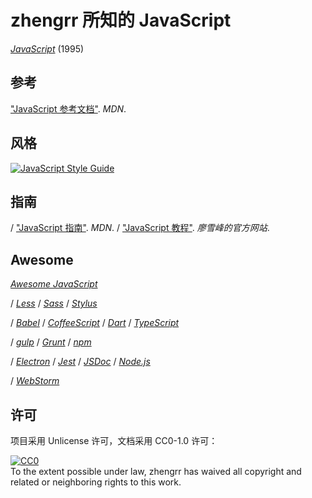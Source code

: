 # zhengrr 所知的 JavaScript

[*JavaScript*](https://developer.mozilla.org/docs/Web/JavaScript) (1995)

## 参考

["JavaScript 参考文档"](https://developer.mozilla.org/docs/Web/JavaScript/Reference). *MDN*.

## 风格

[![JavaScript Style Guide](https://cdn.rawgit.com/standard/standard/master/badge.svg)](https://github.com/standard/standard)

## 指南

/ ["JavaScript 指南"](https://developer.mozilla.org/docs/Web/JavaScript/Guide). *MDN*.
/ ["JavaScript 教程"](https://www.liaoxuefeng.com/wiki/001434446689867b27157e896e74d51a89c25cc8b43bdb3000). *廖雪峰的官方网站*.

## Awesome

[*Awesome JavaScript*](https://github.com/sorrycc/awesome-javascript)

/ [*Less*](http://lesscss.org/)
/ [*Sass*](https://sass-lang.com/)
/ [*Stylus*](http://stylus-lang.com/)

/ [*Babel*](https://babeljs.io/)
/ [*CoffeeScript*](https://coffeescript.org/)
/ [*Dart*](https://dartlang.org/)
/ [*TypeScript*](https://www.typescriptlang.org/)

/ [*gulp*](https://gulpjs.com/)
/ [*Grunt*](https://gruntjs.com/)
/ [*npm*](https://npmjs.com/)

/ [*Electron*](https://electronjs.org/)
/ [*Jest*](https://jestjs.io/)
/ [*JSDoc*](http://usejsdoc.org/)
/ [*Node.js*](https://nodejs.org/)

/ [*WebStorm*](https://jetbrains.com/webstorm/)

## 许可

项目采用 Unlicense 许可，文档采用 CC0-1.0 许可：

<p xmlns:dct="https://purl.org/dc/terms/">
  <a rel="license"
     href="https://creativecommons.org/publicdomain/zero/1.0/">
    <img src="https://licensebuttons.net/p/zero/1.0/88x31.png" style="border-style: none;" alt="CC0" />
  </a>
  <br />
  To the extent possible under law,
  <span resource="[_:publisher]" rel="dct:publisher">
    <span property="dct:title">zhengrr</span></span>
  has waived all copyright and related or neighboring rights to this work.
</p>
